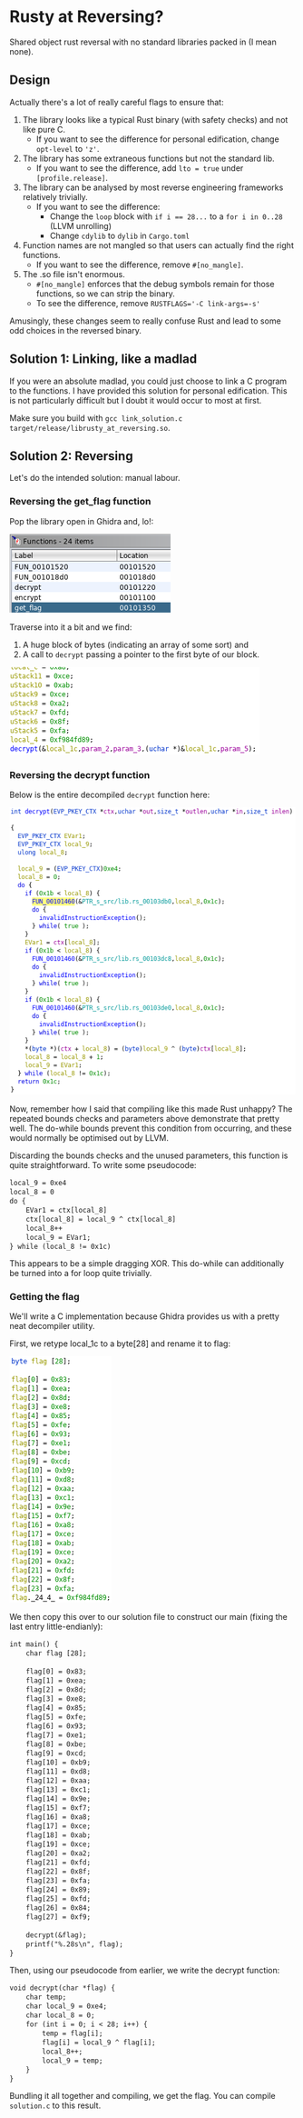 # Rusty at Reversing?

Shared object rust reversal with no standard libraries packed in (I mean none).

## Design

Actually there's a lot of really careful flags to ensure that:
1. The library looks like a typical Rust binary (with safety checks) and not like pure C.
   - If you want to see the difference for personal edification, change `opt-level` to `'z'`.
2. The library has some extraneous functions but not the standard lib.
   - If you want to see the difference, add `lto = true` under `[profile.release]`.
3. The library can be analysed by most reverse engineering frameworks relatively trivially.
   - If you want to see the difference:
     - Change the `loop` block with `if i == 28...` to a `for i in 0..28` (LLVM unrolling)
     - Change `cdylib` to `dylib` in `Cargo.toml`
3. Function names are not mangled so that users can actually find the right functions.
   - If you want to see the difference, remove `#[no_mangle]`.
4. The .so file isn't enormous.
   - `#[no_mangle]` enforces that the debug symbols remain for those functions, so we can strip the binary.
   - To see the difference, remove `RUSTFLAGS='-C link-args=-s'`

Amusingly, these changes seem to really confuse Rust and lead to some odd choices in the reversed binary.

## Solution 1: Linking, like a madlad

If you were an absolute madlad, you could just choose to link a C program to the functions. I have provided this
solution for personal edification. This is not particularly difficult but I doubt it would occur to most at first.

Make sure you build with `gcc link_solution.c target/release/librusty_at_reversing.so`.

## Solution 2: Reversing

Let's do the intended solution: manual labour.

### Reversing the get_flag function

Pop the library open in Ghidra and, lo!:

![](assets/functions.png)

Traverse into it a bit and we find:
1. A huge block of bytes (indicating an array of some sort) and
2. A call to `decrypt` passing a pointer to the first byte of our block.

![](assets/decrypt_call.png)

### Reversing the decrypt function

Below is the entire decompiled `decrypt` function here:

![](assets/decrypt.png)

Now, remember how I said that compiling like this made Rust unhappy? The repeated bounds checks and parameters
above demonstrate that pretty well. The do-while bounds prevent this condition from occurring, and these would normally
be optimised out by LLVM.

Discarding the bounds checks and the unused parameters, this function is quite straightforward. To write some
pseudocode:

```text
local_9 = 0xe4
local_8 = 0
do {
    EVar1 = ctx[local_8]
    ctx[local_8] = local_9 ^ ctx[local_8]
    local_8++
    local_9 = EVar1;
} while (local_8 != 0x1c)
```

This appears to be a simple dragging XOR. This do-while can additionally be turned into a for loop quite trivially.

### Getting the flag

We'll write a C implementation because Ghidra provides us with a pretty neat decompiler utility.

First, we retype local_1c to a byte[28] and rename it to flag:

![](assets/retyping.png)

We then copy this over to our solution file to construct our main (fixing the last entry little-endianly):

```
int main() {
    char flag [28];

    flag[0] = 0x83;
    flag[1] = 0xea;
    flag[2] = 0x8d;
    flag[3] = 0xe8;
    flag[4] = 0x85;
    flag[5] = 0xfe;
    flag[6] = 0x93;
    flag[7] = 0xe1;
    flag[8] = 0xbe;
    flag[9] = 0xcd;
    flag[10] = 0xb9;
    flag[11] = 0xd8;
    flag[12] = 0xaa;
    flag[13] = 0xc1;
    flag[14] = 0x9e;
    flag[15] = 0xf7;
    flag[16] = 0xa8;
    flag[17] = 0xce;
    flag[18] = 0xab;
    flag[19] = 0xce;
    flag[20] = 0xa2;
    flag[21] = 0xfd;
    flag[22] = 0x8f;
    flag[23] = 0xfa;
    flag[24] = 0x89;
    flag[25] = 0xfd;
    flag[26] = 0x84;
    flag[27] = 0xf9;

    decrypt(&flag);
    printf("%.28s\n", flag);
}
```

Then, using our pseudocode from earlier, we write the decrypt function:

```
void decrypt(char *flag) {
    char temp;
    char local_9 = 0xe4;
    char local_8 = 0;
    for (int i = 0; i < 28; i++) {
        temp = flag[i];
        flag[i] = local_9 ^ flag[i];
        local_8++;
        local_9 = temp;
    }
}
```

Bundling it all together and compiling, we get the flag. You can compile `solution.c` to this result.